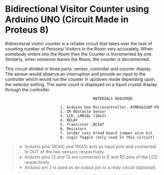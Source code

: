 # Bidirectional Visitor Counter using Arduino UNO (Circuit Made in Proteus 8)

Bidirectional visitor counter is a reliable circuit that takes over the task of counting number of Persons/ Visitors in the Room very accurately. When somebody enters into the Room then the Counter is Incremented by one. Similarly, when someone leaves the Room, the counter is decremented.

This circuit divided in three parts: sensor, controller and counter display. The sensor would observe an interruption and provide an input to the controller which would run the counter in up/down mode depending upon the selector setting. The same count is displayed on a liquid crystal display through the controller.


                                            MATERIALS REQUIRED

                             1. Arduino Uno Microcontroller, ATMEGA328P-PU
                             2. IR Obstacle Sensor
                             3. LCD, LM016L (16x2)
                             4. RELAY
                             5. Transistor ,BC547
                             6. Resistors
                             7. Solder Less bread board jumper wire kit
                             8. Logic Toggle (only used in this circuit)



> - Arduino pins 14(A0) and 19(A5) acts as input pins and connected to OUT of the two sensors respectively
> - Arduino pins 12 and 13 are connected to E and RS pins of the LCD respectively
> - Arduino pin 2 is used as an output pin to a relay circuit (optional).

[^1]: For reference
